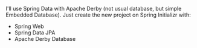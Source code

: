 I'll use Spring Data with Apache Derby (not usual database, but simple Embedded Database). Just create the new project on Spring Initializr with:

- Spring Web
- Spring Data JPA
- Apache Derby Database